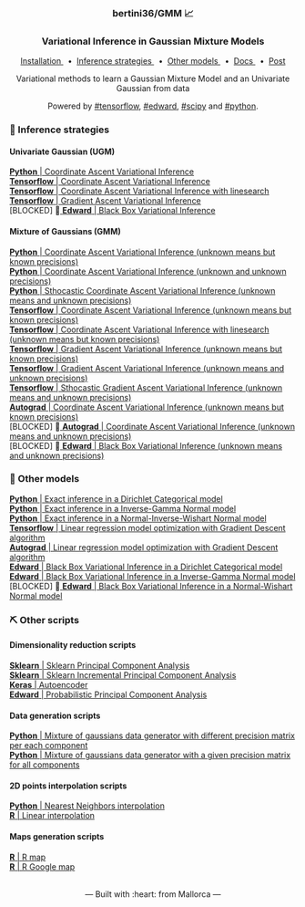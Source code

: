 <h3 align="center">
    bertini36/GMM 📈
</h3>
<h3 align="center">
    Variational Inference in Gaussian Mixture Models
</h3>
<p align="center">
  <a href="https://github.com/bertini36/GMM/blob/master/setup/provision.sh" target="_blank">
    Installation
  </a>&nbsp;&nbsp;•&nbsp;
  <a href="https://github.com/bertini36/GMM/blob/master/inference/" target="_blank">
    Inference strategies
  </a>&nbsp;&nbsp;•&nbsp;
  <a href="https://github.com/bertini36/GMM/blob/master/models/" target="_blank">
    Other models
  </a>&nbsp;&nbsp;•&nbsp;
  <a href="https://github.com/bertini36/GMM/blob/master/docs/doc.pdf" target="_blank">
    Docs
  </a>&nbsp;&nbsp;•&nbsp;
  <a href="https://albertopou.dev/blog/variational-inference-1" target="_blank">
    Post
  </a>
</p>
<p align="center">
Variational methods to learn a Gaussian Mixture Model and an Univariate Gaussian from data
</p>
<p align="center">
Powered by <a href="https://github.com/tensorflow/tensorflow" target="_blank">#tensorflow</a>,
<a href="https://github.com/blei-lab/edward" target="_blank">#edward</a>,
 <a href="https://github.com/scipy/scipy" target="_blank">#scipy</a> and
 <a href="https://www.python.org/" target="_blank">#python</a>.
</p>

### 🎯 Inference strategies

#### Univariate Gaussian (UGM)
<a href="https://github.com/bertini36/GMM/blob/master/inference/python/ugm_cavi.py" target="_blank">
    <strong>Python</strong> | Coordinate Ascent Variational Inference
</a><br>
<a href="https://github.com/bertini36/GMM/blob/master/inference/tensorflow/ugm_cavi.py" target="_blank">
    <strong>Tensorflow</strong> | Coordinate Ascent Variational Inference 
</a><br>
<a href="https://github.com/bertini36/GMM/blob/master/inference/tensorflow/ugm_cavi_linesearch.py" target="_blank">
    <strong>Tensorflow</strong> | Coordinate Ascent Variational Inference with linesearch
</a><br>
<a href="https://github.com/bertini36/GMM/blob/master/inference/tensorflow/ugm_gavi.py" target="_blank">
    <strong>Tensorflow</strong> | Gradient Ascent Variational Inference
</a><br>
[BLOCKED] 🚧<a href="https://github.com/bertini36/GMM/blob/master/inference/edward/ugm_bbvi.py" target="_blank">
    <strong>Edward</strong> | Black Box Variational Inference
</a>

 
#### Mixture of Gaussians (GMM)
<a href="https://github.com/bertini36/GMM/blob/master/inference/python/gmm_means_cavi.py" target="_blank">
    <strong>Python</strong> | Coordinate Ascent Variational Inference (unknown means but known precisions)
</a><br>
<a href="https://github.com/bertini36/GMM/blob/master/inference/python/gmm_cavi.py" target="_blank">
    <strong>Python</strong> | Coordinate Ascent Variational Inference (unknown and unknown precisions)
</a><br>
<a href="https://github.com/bertini36/GMM/blob/master/inference/python/gmm_scavi.py" target="_blank">
    <strong>Python</strong> | Sthocastic Coordinate Ascent Variational Inference (unknown means and unknown precisions)
</a><br>
<a href="https://github.com/bertini36/GMM/blob/master/inference/tensorflow/gmm_means_cavi.py" target="_blank">
    <strong>Tensorflow</strong> | Coordinate Ascent Variational Inference (unknown means but known precisions)
</a><br>
<a href="https://github.com/bertini36/GMM/blob/master/inference/tensorflow/gmm_means_cavi_linesearch.py" target="_blank">
    <strong>Tensorflow</strong> | Coordinate Ascent Variational Inference with linesearch (unknown means but known precisions)
</a><br>
<a href="https://github.com/bertini36/GMM/blob/master/inference/tensorflow/gmm_means_gavi.py" target="_blank">
    <strong>Tensorflow</strong> | Gradient Ascent Variational Inference (unknown means but known precisions)
</a><br>
<a href="https://github.com/bertini36/GMM/blob/master/inference/tensorflow/gmm_gavi.py" target="_blank">
    <strong>Tensorflow</strong> | Gradient Ascent Variational Inference (unknown means and unknown precisions)
</a><br>
<a href="https://github.com/bertini36/GMM/blob/master/inference/tensorflow/gmm_sgavi.py" target="_blank">
    <strong>Tensorflow</strong> | Sthocastic Gradient Ascent Variational Inference (unknown means and unknown precisions)
</a><br>
<a href="https://github.com/bertini36/GMM/blob/master/inference/autograd/gmm_means_cavi.py" target="_blank">
    <strong>Autograd</strong> | Coordinate Ascent Variational Inference (unknown means but known precisions)
</a><br>
[BLOCKED] 🚧<a href="https://github.com/bertini36/GMM/blob/master/inference/autograd/gmm_means.py" target="_blank">
    <strong>Autograd</strong> | Coordinate Ascent Variational Inference (unknown means and unknown precisions)
</a><br>
[BLOCKED] 🚧<a href="https://github.com/bertini36/GMM/blob/master/inference/edward/gmm_bbvi.py" target="_blank">
    <strong>Edward</strong> |  Black Box Variational Inference (unknown means and unknown precisions)
</a>

### 🕺 Other models

<a href="https://github.com/bertini36/GMM/blob/master/models/dirichlet_categorical.py" target="_blank">
    <strong>Python</strong> | Exact inference in a Dirichlet Categorical model
</a><br>
<a href="https://github.com/bertini36/GMM/blob/master/models/invgamma_normal.py" target="_blank">
    <strong>Python</strong> | Exact inference in a Inverse-Gamma Normal model
</a><br>
<a href="https://github.com/bertini36/GMM/blob/master/models/NIW_normal.py" target="_blank">
    <strong>Python</strong> | Exact inference in a Normal-Inverse-Wishart Normal model
</a><br>
<a href="https://github.com/bertini36/GMM/blob/master/models/linear_regression_tf.py" target="_blank">
    <strong>Tensorflow</strong> | Linear regression model optimization with Gradient Descent algorithm
</a><br>
<a href="https://github.com/bertini36/GMM/blob/master/models/linear_regression_ag.py" target="_blank">
    <strong>Autograd</strong> | Linear regression model optimization with Gradient Descent algorithm
</a><br>
<a href="https://github.com/bertini36/GMM/blob/master/models/dirichlet_categorical_edward.py" target="_blank">
    <strong>Edward</strong> | Black Box Variational Inference in a Dirichlet Categorical model
</a><br>
<a href="https://github.com/bertini36/GMM/blob/master/models/invgamma_normal_edward.py" target="_blank">
    <strong>Edward</strong> | Black Box Variational Inference in a Inverse-Gamma Normal model
</a><br>
[BLOCKED] 🚧<a href="https://github.com/bertini36/GMM/blob/master/models/NW_normal_edward.py" target="_blank">
    <strong>Edward</strong> | Black Box Variational Inference in a Normal-Wishart Normal model
</a>
 
### ⛏️ Other scripts

#### Dimensionality reduction scripts
<a href="https://github.com/bertini36/GMM/blob/master/preprocessing/dimReduction/pca.py" target="_blank">
    <strong>Sklearn</strong> | Sklearn Principal Component Analysis
</a><br>
<a href="https://github.com/bertini36/GMM/blob/master/preprocessing/dimReduction/ipca.p" target="_blank">
    <strong>Sklearn</strong> | Sklearn Incremental Principal Component Analysis
</a><br>
<a href="https://github.com/bertini36/GMM/blob/master/preprocessing/dimReduction/ae.p" target="_blank">
    <strong>Keras</strong> | Autoencoder
</a><br>
<a href="https://github.com/bertini36/GMM/blob/master/preprocessing/dimReduction/ppca.p" target="_blank">
    <strong>Edward</strong> | Probabilistic Principal Component Analysis
</a>

#### Data generation scripts
<a href="https://github.com/bertini36/GMM/blob/master/data/synthetic/synthetic_data_generator_means.py" target="_blank">
    <strong>Python</strong> | Mixture of gaussians data generator with different precision matrix per each component
</a><br>
<a href="https://github.com/bertini36/GMM/blob/master/data/synthetic/synthetic_data_generator.py" target="_blank">
    <strong>Python</strong> | Mixture of gaussians data generator with a given precision matrix for all components
</a>
 
#### 2D points interpolation scripts
<a href="https://github.com/bertini36/GMM/blob/master/preprocessing/interpolation/nn_interpolation.py" target="_blank">
    <strong>Python</strong> | Nearest Neighbors interpolation
</a><br>
<a href="https://github.com/bertini36/GMM/blob/master/preprocessing/interpolation/linear_interpolation.R" target="_blank">
    <strong>R</strong> | Linear interpolation
</a><br>

#### Maps generation scripts
<a href="https://github.com/bertini36/GMM/blob/master/preprocessing/maps/map.R" target="_blank">
    <strong>R</strong> | R map
</a><br>
<a href="https://github.com/bertini36/GMM/blob/master/preprocessing/maps/gmap.R" target="_blank">
    <strong>R</strong> | R Google map
</a><br>

<br />
<p align="center">&mdash; Built with :heart: from Mallorca &mdash;</p>